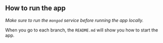 ## How to run the app

_Make sure to run the `mongod` service before running the app locally._

When you go to each branch, the `README.md` will show you how to start the app.

